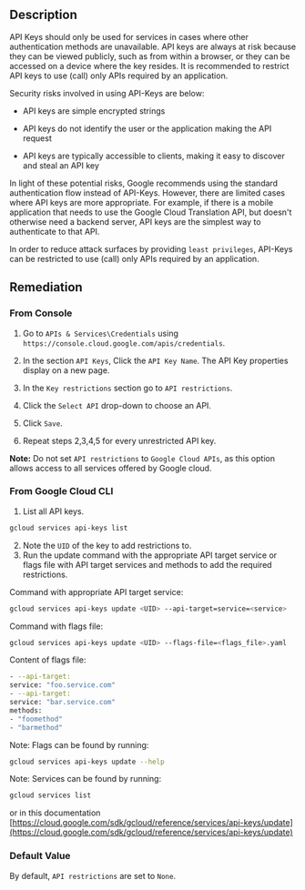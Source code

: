 ## Description

API Keys should only be used for services in cases where other authentication methods are unavailable. API keys are always at risk because they can be viewed publicly, such as from within a browser, or they can be accessed on a device where the key resides. It is recommended to restrict API keys to use (call) only APIs required by an application.

Security risks involved in using API-Keys are below:

- API keys are simple encrypted strings

- API keys do not identify the user or the application making the API request

- API keys are typically accessible to clients, making it easy to discover and steal an API key

In light of these potential risks, Google recommends using the standard authentication flow instead of API-Keys. However, there are limited cases where API keys are more appropriate. For example, if there is a mobile application that needs to use the Google Cloud Translation API, but doesn't otherwise need a backend server, API keys are the simplest way to authenticate to that API.

In order to reduce attack surfaces by providing `least privileges`, API-Keys can be restricted to use (call) only APIs required by an application.

## Remediation

### From Console

1. Go to `APIs & Services\Credentials` using `https://console.cloud.google.com/apis/credentials`.

2. In the section `API Keys`, Click the `API Key Name`. The API Key properties display on a new page.

3. In the `Key restrictions` section go to `API restrictions`.

4. Click the `Select API` drop-down to choose an API.

5. Click `Save`.

6. Repeat steps 2,3,4,5 for every unrestricted API key.

**Note:** Do not set `API restrictions` to `Google Cloud APIs`, as this option allows access to all services offered by Google cloud.

### From Google Cloud CLI

1. List all API keys.

```bash
gcloud services api-keys list
```

2. Note the `UID` of the key to add restrictions to.
3. Run the update command with the appropriate API target service or flags file with API target services and methods to add the required restrictions.

Command with appropriate API target service:

```bash
gcloud services api-keys update <UID> --api-target=service=<service>
```

Command with flags file:

```bash
gcloud services api-keys update <UID> --flags-file=<flags_file>.yaml
```

Content of flags file:

```bash
- --api-target:
service: "foo.service.com"
- --api-target:
service: "bar.service.com"
methods:
- "foomethod"
- "barmethod"
```

Note: Flags can be found by running:

```bash
gcloud services api-keys update --help
```

Note: Services can be found by running:

```bash
gcloud services list
```

or in this documentation
[https://cloud.google.com/sdk/gcloud/reference/services/api-keys/update](https://cloud.google.com/sdk/gcloud/reference/services/api-keys/update)

### Default Value

By default, `API restrictions` are set to `None`.
